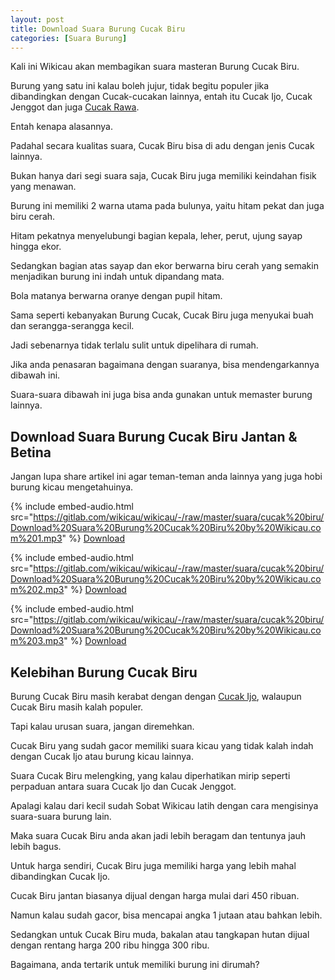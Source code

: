 ```yaml
---
layout: post
title: Download Suara Burung Cucak Biru
categories: [Suara Burung]
---
```


Kali ini Wikicau akan membagikan suara masteran Burung Cucak Biru.

Burung yang satu ini kalau boleh jujur, tidak begitu populer jika dibandingkan dengan Cucak-cucakan lainnya, entah itu Cucak Ijo, Cucak Jenggot dan juga [Cucak Rawa](https://wikicau.com/suara-cucak-rowo/).

Entah kenapa alasannya.

Padahal secara kualitas suara, Cucak Biru bisa di adu dengan jenis Cucak lainnya.

Bukan hanya dari segi suara saja, Cucak Biru juga memiliki keindahan fisik yang menawan.

Burung ini memiliki 2 warna utama pada bulunya, yaitu hitam pekat dan juga biru cerah.

Hitam pekatnya menyelubungi bagian kepala, leher, perut, ujung sayap hingga ekor.

Sedangkan bagian atas sayap dan ekor berwarna biru cerah yang semakin menjadikan burung ini indah untuk dipandang mata.

Bola matanya berwarna oranye dengan pupil hitam.

Sama seperti kebanyakan Burung Cucak, Cucak Biru juga menyukai buah dan serangga-serangga kecil.

Jadi sebenarnya tidak terlalu sulit untuk dipelihara di rumah.

Jika anda penasaran bagaimana dengan suaranya, bisa mendengarkannya dibawah ini.

Suara-suara dibawah ini juga bisa anda gunakan untuk memaster burung lainnya.

## Download Suara Burung Cucak Biru Jantan & Betina

Jangan lupa share artikel ini agar teman-teman anda lainnya yang juga hobi burung kicau mengetahuinya.

{% include embed-audio.html src="https://gitlab.com/wikicau/wikicau/-/raw/master/suara/cucak%20biru/Download%20Suara%20Burung%20Cucak%20Biru%20by%20Wikicau.com%201.mp3" %}
[Download](https://bit.ly/2ZerpoI)

{% include embed-audio.html src="https://gitlab.com/wikicau/wikicau/-/raw/master/suara/cucak%20biru/Download%20Suara%20Burung%20Cucak%20Biru%20by%20Wikicau.com%202.mp3" %}
[Download](https://bit.ly/2zb6PGY)

{% include embed-audio.html src="https://gitlab.com/wikicau/wikicau/-/raw/master/suara/cucak%20biru/Download%20Suara%20Burung%20Cucak%20Biru%20by%20Wikicau.com%203.mp3" %}
[Download](https://bit.ly/33JqrAb)

## Kelebihan Burung Cucak Biru

Burung Cucak Biru masih kerabat dengan dengan [Cucak Ijo](https://wikicau.com/cara-merawat-cucak-ijo/), walaupun Cucak Biru masih kalah populer.

Tapi kalau urusan suara, jangan diremehkan.

Cucak Biru yang sudah gacor memiliki suara kicau yang tidak kalah indah dengan Cucak Ijo atau burung kicau lainnya.

Suara Cucak Biru melengking, yang kalau diperhatikan mirip seperti perpaduan antara suara Cucak Ijo dan Cucak Jenggot.

Apalagi kalau dari kecil sudah Sobat Wikicau latih dengan cara mengisinya suara-suara burung lain.

Maka suara Cucak Biru anda akan jadi lebih beragam dan tentunya jauh lebih bagus.

Untuk harga sendiri, Cucak Biru juga memiliki harga yang lebih mahal dibandingkan Cucak Ijo.

Cucak Biru jantan biasanya dijual dengan harga mulai dari 450 ribuan.

Namun kalau sudah gacor, bisa mencapai angka 1 jutaan atau bahkan lebih.

Sedangkan untuk Cucak Biru muda, bakalan atau tangkapan hutan dijual dengan rentang harga 200 ribu hingga 300 ribu.

Bagaimana, anda tertarik untuk memiliki burung ini dirumah?